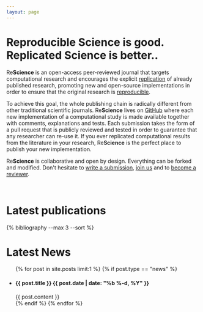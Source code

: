 ```yaml
---
layout: page
---
```


# Reproducible Science is good. Replicated Science is better..

Re**Science** is an open-access peer-reviewed journal that targets
computational research and encourages the explicit [replication](faq) of
already published research, promoting new and open-source implementations in
order to ensure that the original research is [reproducible](faq).

To achieve this goal, the whole publishing chain is radically different from
other traditional scientific journals. Re**Science** lives on
[GitHub](https://github.com/ReScience/) where each new implementation of a
computational study is made available together with comments, explanations and
tests. Each submission takes the form of a pull request that is publicly
reviewed and tested in order to guarantee that any researcher can re-use it. If
you ever replicated computational results from the literature in your research,
Re**Science** is the perfect place to publish your new implementation.

Re**Science** is collaborative and open by design. Everything can be forked and
modified. Don't hesitate to [write a submission](write), [join us](faq) and
to [become a reviewer](https://github.com/ReScience/ReScience/issues/27).

<br/>


# Latest publications

{% bibliography --max 3 --sort %}
<br>

# Latest News
<ul class="post-list">
  {% for post in site.posts limit:1 %}
  {% if post.type == "news" %}
  <li>
    <h4>{{ post.title }}
    <span class="post-meta">{{ post.date | date: "%b %-d, %Y" }}</span></h4>
    {{ post.content }}
  </li>
  {% endif %}
  {% endfor %}
</ul>


